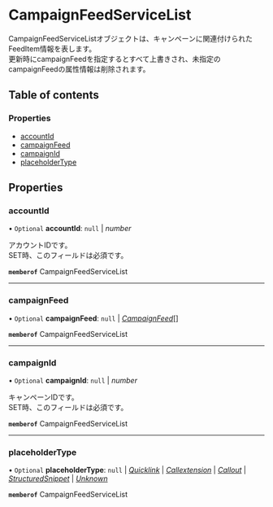 # CampaignFeedServiceList


<div lang=\"ja\">CampaignFeedServiceListオブジェクトは、キャンペーンに関連付けられたFeedItem情報を表します。<br> 更新時にcampaignFeedを指定するとすべて上書きされ、未指定のcampaignFeedの属性情報は削除されます。 </div> 

## Table of contents

### Properties

- [accountId](campaignfeedservicelist.md#accountid)
- [campaignFeed](campaignfeedservicelist.md#campaignfeed)
- [campaignId](campaignfeedservicelist.md#campaignid)
- [placeholderType](campaignfeedservicelist.md#placeholdertype)

## Properties

### accountId

• `Optional` **accountId**: ``null`` \| *number*

<div lang=\"ja\">アカウントIDです。<br> SET時、このフィールドは必須です。</div> 

**`memberof`** CampaignFeedServiceList

___

### campaignFeed

• `Optional` **campaignFeed**: ``null`` \| [*CampaignFeed*](campaignfeed.md)[]

**`memberof`** CampaignFeedServiceList

___

### campaignId

• `Optional` **campaignId**: ``null`` \| *number*

<div lang=\"ja\">キャンペーンIDです。<br> SET時、このフィールドは必須です。</div> 

**`memberof`** CampaignFeedServiceList

___

### placeholderType

• `Optional` **placeholderType**: ``null`` \| [*Quicklink*](./enums/campaignfeedserviceplaceholdertype.md#quicklink) \| [*Callextension*](./enums/campaignfeedserviceplaceholdertype.md#callextension) \| [*Callout*](./enums/campaignfeedserviceplaceholdertype.md#callout) \| [*StructuredSnippet*](./enums/campaignfeedserviceplaceholdertype.md#structuredsnippet) \| [*Unknown*](./enums/campaignfeedserviceplaceholdertype.md#unknown)

**`memberof`** CampaignFeedServiceList
